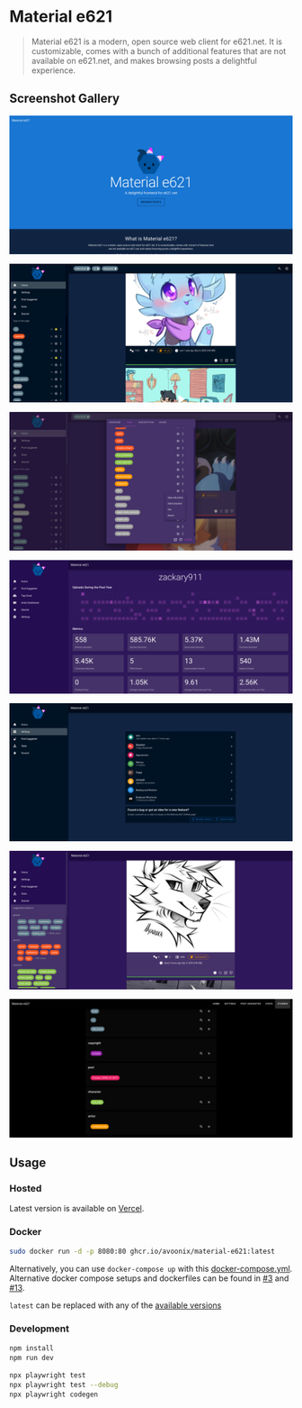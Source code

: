 # Material e621

> Material e621 is a modern, open source web client for e621.net. It is customizable, comes with a bunch of additional features that are not available on e621.net, and makes browsing posts a delightful experience.

## Screenshot Gallery

[![Material e621 - Landing Page](./screenshots/material-e621-screenshot-landing-page.png)](https://material-e621.vercel.app/)

[![Material e621 - Posts](./screenshots/material-e621-screenshot-posts-page.png)](https://material-e621.vercel.app/)

[![Material e621 - Details](./screenshots/material-e621-screenshot-post-details.png)](https://material-e621.vercel.app/)

[![Material e621 - Artist Dashboard](./screenshots/material-e621-screenshot-artist-dashboard-post-overview.png)](https://material-e621.vercel.app/)

[![Material e621 - Settings](./screenshots/material-e621-screenshot-settings-page.png)](https://material-e621.vercel.app/)

[![Material e621 - Recommendations](./screenshots/material-e621-screenshot-post-recommendations.png)](https://material-e621.vercel.app/)

[![Material e621 - Starred Tags](./screenshots/material-e621-screenshot-starred-tags.png)](https://material-e621.vercel.app/)

## Usage

### Hosted

Latest version is available on [Vercel](https://material-e621.vercel.app/).

### Docker

```bash
sudo docker run -d -p 8080:80 ghcr.io/avoonix/material-e621:latest
```

Alternatively, you can use `docker-compose up` with this [docker-compose.yml](./docker-compose.yml). Alternative docker compose setups and dockerfiles can be found in [#3](https://github.com/avoonix/material-e621/issues/3) and [#13](https://github.com/avoonix/material-e621/issues/13).

`latest` can be replaced with any of the [available versions](https://github.com/avoonix/material-e621/pkgs/container/material-e621/versions)

### Development

```bash
npm install
npm run dev
```

```bash
npx playwright test
npx playwright test --debug
npx playwright codegen
```

